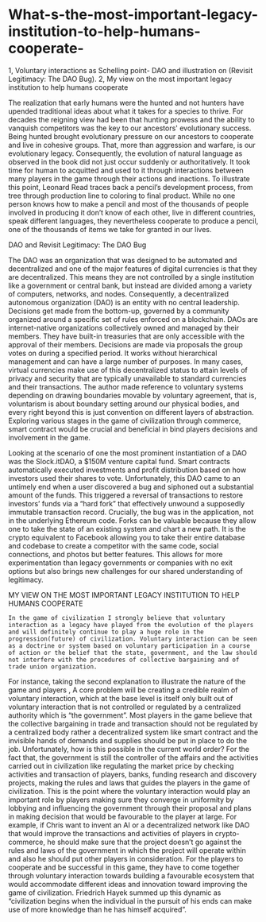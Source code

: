 # What-s-the-most-important-legacy-institution-to-help-humans-cooperate-


 

1, Voluntary interactions as Schelling point- DAO and illustration on (Revisit Legitimacy: The DAO Bug).
2, My view on the most important legacy institution to help humans cooperate

The realization that early humans were the hunted and not hunters have upended traditional ideas about what it takes for a species to thrive. For decades the reigning view had been that hunting prowess and the ability to vanquish competitors was the key to our ancestors' evolutionary success. Being hunted brought evolutionary pressure on our ancestors to cooperate and live in cohesive groups. That, more than aggression and warfare, is our evolutionary legacy. Consequently, the evolution of natural language as observed in the book did not just occur suddenly or authoritatively. It took time for human to acquitted and used to it through interactions between many players in the game through their actions and inactions. 
To illustrate this point, Leonard Read traces back a pencil’s development process, from tree through production line to coloring to final product. While no one person knows how to make a pencil and most of the thousands of people involved in producing it don’t know of each other, live in different countries, speak different languages, they nevertheless cooperate to produce a pencil, one of the thousands of items we take for granted in our lives. 

DAO and Revisit Legitimacy: The DAO Bug

The DAO was an organization that was designed to be automated and decentralized and one of the major features of digital currencies is that they are decentralized. This means they are not controlled by a single institution like a government or central bank, but instead are divided among a variety of computers, networks, and nodes. Consequently, a decentralized autonomous organization (DAO) is an entity with no central leadership. Decisions get made from the bottom-up, governed by a community organized around a specific set of rules enforced on a blockchain. DAOs are internet-native organizations collectively owned and managed by their members. They have built-in treasuries that are only accessible with the approval of their members. Decisions are made via proposals the group votes on during a specified period. It works without hierarchical management and can have a large number of purposes. In many cases, virtual currencies make use of this decentralized status to attain levels of privacy and security that are typically unavailable to standard currencies and their transactions.
The author made reference to voluntary systems depending on drawing boundaries movable by voluntary agreement, that is, voluntarism is about boundary setting around our physical bodies, and every right beyond this is just convention on different layers of abstraction. Exploring various stages in the game of civilization through commerce, smart contract would be crucial and beneficial in bind players decisions and involvement in the game. 

Looking at the scenario of one the most prominent instantiation of a DAO was the Slock.itDAO, a $150M venture capital fund. Smart contracts automatically executed investments and profit distribution based on how investors used their shares to vote. Unfortunately, this DAO came to an untimely end when a user discovered a bug and siphoned out a substantial amount of the funds. This triggered a reversal of transactions to restore investors’ funds via a “hard fork” that effectively unwound a supposedly immutable transaction record. Crucially, the bug was in the application, not in the underlying Ethereum code. Forks can be valuable because they allow one to take the state of an existing system and chart a new path. It is the crypto equivalent to Facebook allowing you to take their entire database and codebase to create a competitor with the same code, social connections, and photos but better features.  This allows for more experimentation than legacy governments or companies with no exit options but also brings new challenges for our shared understanding of legitimacy.


MY VIEW ON THE MOST IMPORTANT LEGACY INSTITUTION TO HELP HUMANS COOPERATE

 	In the game of civilization I strongly believe that voluntary interaction as a legacy have played from the evolution of the players and will definitely continue to play a huge role in the progression(future) of civilization. Voluntary interaction can be seen as a doctrine or system based on voluntary participation in a course of action or the belief that the state, government, and the law should not interfere with the procedures of collective bargaining and of trade union organization.
For instance, taking the second explanation to illustrate the nature of the game and players , A core problem will be creating a credible realm of voluntary interaction, which at the base level is itself only built out of voluntary interaction that is not controlled or regulated by a centralized authority which is “the government”. Most players in the game believe that the collective bargaining in trade and transaction should not be regulated by a centralized body rather a decentralized system like smart contract and the invisible hands of demands and supplies should be put in place to do the job. 
Unfortunately, how is this possible in the current world order? For the fact that, the government is still the controller of the affairs and the activities carried out in civilization like regulating the market price by checking activities and transaction of players, banks, funding research and discovery projects, making the rules and laws that guides the players in the game of civilization. This is the point where the voluntary interaction would play an important role by players making sure they converge in uniformity by lobbying and influencing the government through their proposal and plans in making decision that would be favourable to the player at large. For example, if Chris want to invent an AI or a decentralized network like DAO that would improve the transactions and activities of players in crypto-commerce, he should make sure that the project doesn’t go against the rules and laws of the government in which the project will operate within and also he should put other players in consideration. For the players to cooperate and be successful in this game, they have to come together through voluntary interaction towards building a favourable ecosystem that would accommodate different ideas and innovation toward improving the game of civilization. Friedrich Hayek summed up this dynamic as “civilization begins when the individual in the pursuit of his ends can make use of more knowledge than he has himself acquired”.


